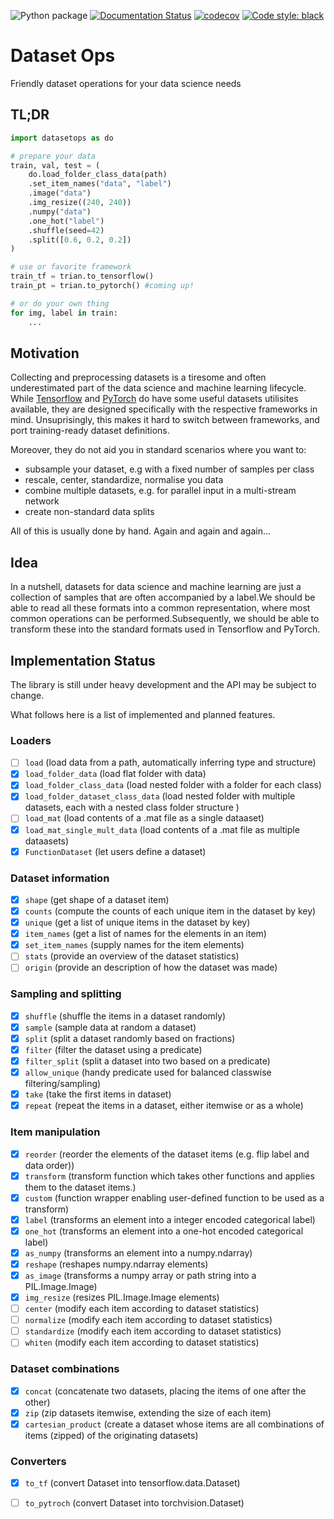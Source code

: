 ![Python package](https://github.com/LukasHedegaard/datasetops/workflows/Python%20package/badge.svg) [![Documentation Status](https://readthedocs.org/projects/datasetops/badge/?version=latest)](https://datasetops.readthedocs.io/en/latest/?badge=latest) [![codecov](https://codecov.io/gh/LukasHedegaard/datasetops/branch/master/graph/badge.svg)](https://codecov.io/gh/LukasHedegaard/datasetops) [![Code style: black](https://img.shields.io/badge/code%20style-black-000000.svg)](https://github.com/psf/black)

# Dataset Ops
Friendly dataset operations for your data science needs

## TL;DR
```python
import datasetops as do

# prepare your data
train, val, test = (
    do.load_folder_class_data(path)
    .set_item_names("data", "label")
    .image("data")
    .img_resize((240, 240))
    .numpy("data")
    .one_hot("label")
    .shuffle(seed=42)
    .split([0.6, 0.2, 0.2])
)

# use or favorite framework
train_tf = trian.to_tensorflow() 
train_pt = trian.to_pytorch() #coming up!

# or do your own thing
for img, label in train:
    ...
```


## Motivation 
Collecting and preprocessing datasets is a tiresome and often underestimated part of the data science and machine learning lifecycle.
While [Tensorflow](https://www.tensorflow.org/datasets) and [PyTorch](https://www.tensorflow.org/datasets) do have some useful datasets utilisites available, they are designed specifically with the respective frameworks in mind.
Unsuprisingly, this makes it hard to switch between frameworks, and port training-ready dataset definitions.

Moreover, they do not aid you in standard scenarios where you want to:
- subsample your dataset, e.g with a fixed number of samples per class
- rescale, center, standardize, normalise you data
- combine multiple datasets, e.g. for parallel input in a multi-stream network
- create non-standard data splits

All of this is usually done by hand. Again and again and again... 


## Idea
In a nutshell, datasets for data science and machine learning are just a collection of samples that are often accompanied by a label.We should be able to read all these formats into a common representation, where most common operations can be performed.Subsequently, we should be able to transform these into the standard formats used in Tensorflow and PyTorch.


## Implementation Status
The library is still under heavy development and the API may be subject to change.

What follows here is a list of implemented and planned features.

### Loaders
- [ ] `load` (load data from a path, automatically inferring type and structure)
- [x] `load_folder_data` (load flat folder with data)
- [x] `load_folder_class_data` (load nested folder with a folder for each class)
- [x] `load_folder_dataset_class_data` (load nested folder with multiple datasets, each with a nested class folder structure )
- [ ] `load_mat` (load contents of a .mat file as a single dataaset)
- [x] `load_mat_single_mult_data` (load contents of a .mat file as multiple dataasets)
- [x] `FunctionDataset` (let users define a dataset)

### Dataset information
- [x] `shape` (get shape of a dataset item)
- [x] `counts` (compute the counts of each unique item in the dataset by key)
- [x] `unique` (get a list of unique items in the dataset by key)
- [x] `item_names` (get a list of names for the elements in an item)
- [x] `set_item_names` (supply names for the item elements)
- [ ] `stats` (provide an overview of the dataset statistics)
- [ ] `origin` (provide an description of how the dataset was made)

### Sampling and splitting
- [x] `shuffle` (shuffle the items   in a dataset randomly)
- [x] `sample` (sample data at random a dataset)
- [x] `split` (split a dataset randomly based on fractions)
- [x] `filter` (filter the dataset using a predicate)
- [x] `filter_split` (split a dataset into two based on a predicate)
- [x] `allow_unique` (handy predicate used for balanced classwise filtering/sampling)
- [x] `take` (take the first items in dataset)
- [x] `repeat` (repeat the items in a dataset, either itemwise or as a whole)

### Item manipulation
- [x] `reorder` (reorder the elements of the dataset items (e.g. flip label and data order))
- [x] `transform` (transform function which takes other functions and applies them to the dataset items.)
- [x] `custom` (function wrapper enabling user-defined function to be used as a transform)
- [x] `label` (transforms an element into a integer encoded categorical label)
- [x] `one_hot` (transforms an element into a one-hot encoded categorical label)
- [x] `as_numpy` (transforms an element into a numpy.ndarray)
- [x] `reshape` (reshapes numpy.ndarray elements)
- [x] `as_image` (transforms a numpy array or path string into a PIL.Image.Image)
- [x] `img_resize` (resizes PIL.Image.Image elements)
- [ ] `center` (modify each item according to dataset statistics)
- [ ] `normalize` (modify each item according to dataset statistics)
- [ ] `standardize` (modify each item according to dataset statistics)
- [ ] `whiten` (modify each item according to dataset statistics)

### Dataset combinations 
- [x] `concat` (concatenate two datasets, placing the items of one after the other)
- [x] `zip` (zip datasets itemwise, extending the size of each item)
- [x] `cartesian_product` (create a dataset whose items are all combinations of items (zipped) of the originating datasets)

### Converters
- [x] `to_tf` (convert Dataset into tensorflow.data.Dataset)
- [ ] `to_pytroch` (convert Dataset into torchvision.Dataset)


